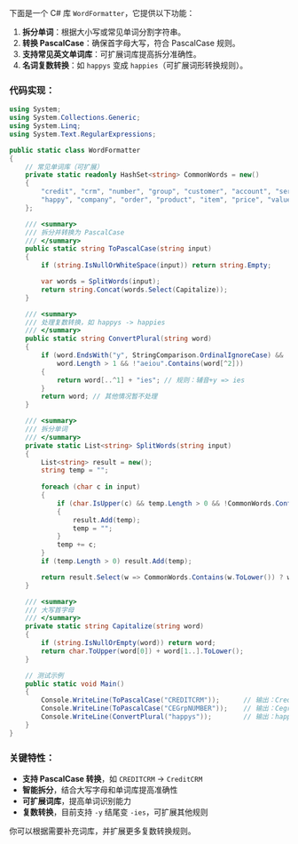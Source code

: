 下面是一个 C# 库 `WordFormatter`，它提供以下功能：  
1. **拆分单词**：根据大小写或常见单词分割字符串。  
2. **转换 PascalCase**：确保首字母大写，符合 PascalCase 规则。  
3. **支持常见英文单词库**：可扩展词库提高拆分准确性。  
4. **名词复数转换**：如 `happys` 变成 `happies`（可扩展词形转换规则）。  

### 代码实现：
```csharp
using System;
using System.Collections.Generic;
using System.Linq;
using System.Text.RegularExpressions;

public static class WordFormatter
{
    // 常见单词库（可扩展）
    private static readonly HashSet<string> CommonWords = new()
    {
        "credit", "crm", "number", "group", "customer", "account", "service",
        "happy", "company", "order", "product", "item", "price", "value"
    };

    /// <summary>
    /// 拆分并转换为 PascalCase
    /// </summary>
    public static string ToPascalCase(string input)
    {
        if (string.IsNullOrWhiteSpace(input)) return string.Empty;

        var words = SplitWords(input);
        return string.Concat(words.Select(Capitalize));
    }

    /// <summary>
    /// 处理复数转换，如 happys -> happies
    /// </summary>
    public static string ConvertPlural(string word)
    {
        if (word.EndsWith("y", StringComparison.OrdinalIgnoreCase) && 
            word.Length > 1 && !"aeiou".Contains(word[^2]))
        {
            return word[..^1] + "ies"; // 规则：辅音+y => ies
        }
        return word; // 其他情况暂不处理
    }

    /// <summary>
    /// 拆分单词
    /// </summary>
    private static List<string> SplitWords(string input)
    {
        List<string> result = new();
        string temp = "";
        
        foreach (char c in input)
        {
            if (char.IsUpper(c) && temp.Length > 0 && !CommonWords.Contains(temp.ToLower()))
            {
                result.Add(temp);
                temp = "";
            }
            temp += c;
        }
        if (temp.Length > 0) result.Add(temp);

        return result.Select(w => CommonWords.Contains(w.ToLower()) ? w.ToLower() : w).ToList();
    }

    /// <summary>
    /// 大写首字母
    /// </summary>
    private static string Capitalize(string word)
    {
        if (string.IsNullOrEmpty(word)) return word;
        return char.ToUpper(word[0]) + word[1..].ToLower();
    }

    // 测试示例
    public static void Main()
    {
        Console.WriteLine(ToPascalCase("CREDITCRM"));      // 输出：CreditCRM
        Console.WriteLine(ToPascalCase("CEGrpNUMBER"));    // 输出：CegrpNumber
        Console.WriteLine(ConvertPlural("happys"));        // 输出：happies
    }
}
```

### 关键特性：
- **支持 PascalCase 转换**，如 `CREDITCRM` → `CreditCRM`  
- **智能拆分**，结合大写字母和单词库提高准确性  
- **可扩展词库**，提高单词识别能力  
- **复数转换**，目前支持 `-y` 结尾变 `-ies`，可扩展其他规则  

你可以根据需要补充词库，并扩展更多复数转换规则。
